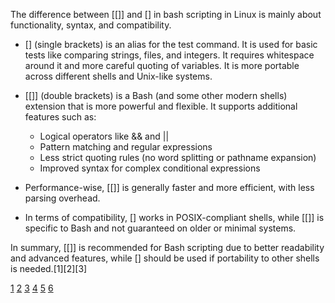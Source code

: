 The difference between [[]] and [] in bash scripting in Linux is mainly about functionality, syntax, and compatibility.

- [] (single brackets) is an alias for the test command. It is used for basic tests like comparing strings, files, and
  integers. It requires whitespace around it and more careful quoting of variables. It is more portable across different
  shells and Unix-like systems.

- [[]] (double brackets) is a Bash (and some other modern shells) extension that is more powerful and flexible. It supports
  additional features such as:

  - Logical operators like && and ||
  - Pattern matching and regular expressions
  - Less strict quoting rules (no word splitting or pathname expansion)
  - Improved syntax for complex conditional expressions

- Performance-wise, [[]] is generally faster and more efficient, with less parsing overhead.

- In terms of compatibility, [] works in POSIX-compliant shells, while [[]] is specific to Bash and not guaranteed on older
  or minimal systems.

In summary, [[]] is recommended for Bash scripting due to better readability and advanced features, while [] should be used
if portability to other shells is needed.[1][2][3]

[1](https://stackabuse.com/bash-difference-between-and-operators/)
[2](https://sysxplore.com/understanding-the-difference-between-test-and-in-bash/)
[3](https://stackoverflow.com/questions/3427872/whats-the-difference-between-and-in-bash)
[4](https://www.reddit.com/r/bash/comments/1e1h41q/the_difference_between_and/)
[5](https://www.baeldung.com/linux/dollar-star-at) [6](https://www.youtube.com/watch?v=qZcT4VfF5lM)
